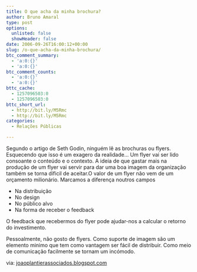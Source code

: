 ```yaml
---
title: O que acha da minha brochura?
author: Bruno Amaral
type: post
options:
  unlisted: false
  showHeader: false
date: 2006-09-26T16:00:12+00:00
slug: /o-que-acha-da-minha-brochura/
btc_comment_summary:
  - 'a:0:{}'
  - 'a:0:{}'
btc_comment_counts:
  - 'a:0:{}'
  - 'a:0:{}'
bttc_cache:
  - 1257096503:0
  - 1257096503:0
bttc_short_url:
  - http://bit.ly/M5Rmc
  - http://bit.ly/M5Rmc
categories:
  - Relações Públicas

---
```

Segundo o artigo de Seth Godin, ninguém lê as brochuras ou flyers. Esquecendo que isso é um exagero da realidade&#8230; Um flyer vai ser lido consoante o conteúdo e o contexto. A ideia de que gastar mais na produção de um flyer vai servir para dar uma boa imagem da organização também se torna díficil de aceitar.O valor de um flyer não vem de um orçamento milionário. Marcamos a diferença noutros campos

  * Na distribuição
  * No design
  * No público alvo
  * Na forma de receber o feedback

O feedback que recebermos do flyer pode ajudar-nos a calcular o retorno do investimento.

Pessoalmente, não gosto de flyers. Como suporte de imagem são um elemento minimo que tem como vantagem ser fácil de distribuir. Como meio de comunicação facilmente se tornam um incómodo.

via: [joaoplantierassociados.blogspot.com][1]

 [1]: http://joaoplantierassociados.blogspot.com/2006/09/o-que-acha-da-minha-brochura.html